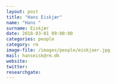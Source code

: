 ```yaml
---
layout: post
title: "Hans Eiskjær"
name: "Hans "
surname: Eiskjær
date: 2018-03-01 09:00:00
categories: people
category: rm
image-file: /images/people/eiskjaer.jpg
mail: hanseisk@rm.dk
website:
twitter:
researchgate:
---
```

